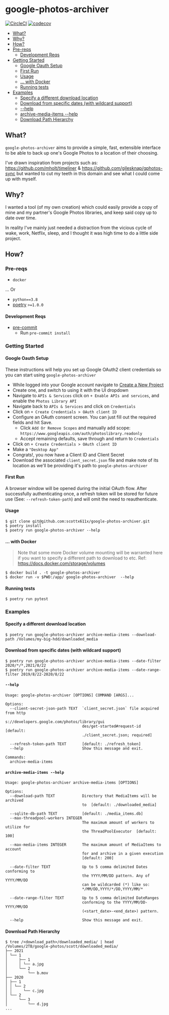# google-photos-archiver
[![CircleCI](https://circleci.com/gh/scottx611x/google-photos-archiver.svg?style=svg&circle-token=54dbe16b5fd34bb8c3a646a479b75f640e1c18b5)](https://circleci.com/gh/scottx611x/google-photos-archiver/tree/main)
[![codecov](https://codecov.io/gh/scottx611x/google-photos-archiver/branch/main/graph/badge.svg?token=KGmF8LIaY4)](https://codecov.io/gh/scottx611x/google-photos-archiver)

* [What?](#what)
* [Why?](#why)
* [How?](#how)
* [Pre\-reqs](#pre-reqs)
  * [Development Reqs](#development-reqs)
* [Getting Started](#getting-started)
  * [Google Oauth Setup](#google-oauth-setup)
  * [First Run](#first-run)
  * [Usage](#usage)
  * [\.\.\. with Docker](#-with-docker)
  * [Running tests](#running-tests)
* [Examples](#examples)
  * [Specify a different download location](#specify-a-different-download-location)
  * [Download from specific dates (with wildcard support)](#download-from-specific-dates-with-wildcard-support)
  * [\-\-help](#--help)
  * [archive\-media\-items \-\-help](#archive-media-items---help)
  * [Download Path Hierarchy](#download-path-hierarchy)

[comment]: <> (Created with https://github.com/ekalinin/github-markdown-toc.go)
[comment]: <> (brew install github-markdown-toc && cat ./README.md | gh-md-toc)

## What?
`google-photos-archiver` aims to provide a simple, fast, extensible interface to be able to back up one's Google Photos to a location of their choosing.

I've drawn inspiration from projects such as: https://github.com/mholt/timeliner & https://github.com/gilesknap/gphotos-sync but wanted to cut my teeth in this domain and see what I could come up with myself.

## Why?

I wanted a tool (of my own creation) which could easily provide a copy of mine and my partner's Google Photos libraries, and keep said copy up to date over time.

In reality I've mainly just needed a distraction from the vicious cycle of wake, work, Netflix, sleep, and I thought it was high time to do a little side project.

## How?

### Pre-reqs

- `docker`

... Or

- `python==3.8`
- [poetry](https://python-poetry.org/docs/#installation) `>=1.0.0`

#### Development Reqs
- [pre-commit](https://pre-commit.com/#install)
  - Run `pre-commit install`

### Getting Started

#### Google Oauth Setup
These instructions will help you set up Google OAuth2 client credentials so you can start using `google-photos-archiver`

- While logged into your Google account navigate to [Create a New Project](https://console.developers.google.com/projectcreate)
- Create one, and switch to using it with the UI dropdown
- Navigate to `APIs & Services` click on `+ Enable APIs and services`, and enable the `Photos Library API`
- Navigate back to `APIs & Services` and click on `Credentials`
- Click on `+ Create Credentials > OAuth client ID`
- Configure an OAuth consent screen. You can just fill out the required fields and hit Save.
  - Click `Add Or Remove Scopes` and manually add scope: `https://www.googleapis.com/auth/photoslibrary.readonly`
  - Accept remaining defaults, save through and return to `Credentials`
- Click on `+ Create Credentials > OAuth client ID`
- Make a `"Desktop App"`
- Congrats!, you now have a Client ID and Client Secret
- Download the associated `client_secret.json` file and make note of its location as we'll be providing it's path to `google-photos-archiver`

#### First Run
A browser window will be opened during the initial OAuth flow. After successfully authenticating once, a refresh token will be stored for future use (See: `--refresh-token-path`) and will omit the need to reauthenticate.

#### Usage
```
$ git clone git@github.com:scottx611x/google-photos-archiver.git
$ poetry install
$ poetry run google-photos-archiver --help
```

#### ... with Docker

> Note that some more Docker volume mounting will be warranted here if you want to specify a different path to download to etc.
> Ref: https://docs.docker.com/storage/volumes

```
$ docker build . -t google-photos-archiver
$ docker run -v $PWD:/app/ google-photos-archiver  --help
```

#### Running tests
```
$ poetry run pytest
```

### Examples

#### Specify a different download location
```
$ poetry run google-photos-archiver archive-media-items --download-path /Volumes/my-big-hdd/downloaded_media
```

#### Download from specific dates (with wildcard support)
```
$ poetry run google-photos-archiver archive-media-items --date-filter 2020/*/*,2021/8/22
$ poetry run google-photos-archiver archive-media-items --date-range-filter 2019/8/22-2020/8/22
```

#### `--help`
```
Usage: google-photos-archiver [OPTIONS] COMMAND [ARGS]...

Options:
  --client-secret-json-path TEXT  `client_secret.json` file acquired from http
                                  s://developers.google.com/photos/library/gui
                                  des/get-started#request-id  [default:
                                  ./client_secret.json; required]

  --refresh-token-path TEXT       [default: ./refresh_token]
  --help                          Show this message and exit.

Commands:
  archive-media-items
```

#### `archive-media-items --help`
```
Usage: google-photos-archiver archive-media-items [OPTIONS]

Options:
  --download-path TEXT            Directory that MediaItems will be archived
                                  to  [default: ./downloaded_media]

  --sqlite-db-path TEXT           [default: ./media_items.db]
  --max-threadpool-workers INTEGER
                                  The maximum amount of workers to utilize for
                                  the ThreadPoolExecutor  [default: 100]

  --max-media-items INTEGER       The maximum amount of MediaItems to account
                                  for and archive in a given execution
                                  [default: 200]

  --date-filter TEXT              Up to 5 comma delimited Dates conforming to
                                  the YYYY/MM/DD pattern. Any of YYYY/MM/DD
                                  can be wildcarded (*) like so:
                                  */MM/DD,YYYY/*/DD,YYYY/MM/*

  --date-range-filter TEXT        Up to 5 comma delimited DateRanges
                                  conforming to the YYYY/MM/DD-YYYY/MM/DD
                                  (<start_date>-<end_date>) pattern.

  --help                          Show this message and exit.
```

#### Download Path Hierarchy
```
$ tree /<download_path>/downloaded_media/ | head
/Volumes/2TB/google-photos/scott/downloaded_media/
├── 2021
│ └── 1
│     ├── 1
│     │ └── a.jpg
│     └── 2
│         └── b.mov
├── 2020
│ ├── 1
│ │ └── 2
│ │     └── c.jpg
│ └── 2
│     └── 3
│         └── d.jpg
...
```
